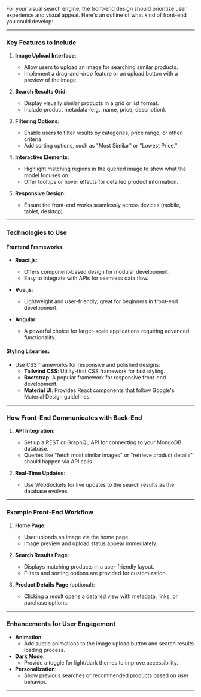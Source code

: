 For your visual search engine, the front-end design should prioritize user experience and visual appeal. Here's an outline of what kind of front-end you could develop:

---

### **Key Features to Include**
1. **Image Upload Interface**:
   - Allow users to upload an image for searching similar products.
   - Implement a drag-and-drop feature or an upload button with a preview of the image.

2. **Search Results Grid**:
   - Display visually similar products in a grid or list format.
   - Include product metadata (e.g., name, price, description).

3. **Filtering Options**:
   - Enable users to filter results by categories, price range, or other criteria.
   - Add sorting options, such as "Most Similar" or "Lowest Price."

4. **Interactive Elements**:
   - Highlight matching regions in the queried image to show what the model focuses on.
   - Offer tooltips or hover effects for detailed product information.

5. **Responsive Design**:
   - Ensure the front-end works seamlessly across devices (mobile, tablet, desktop).

---

### **Technologies to Use**
#### **Frontend Frameworks:**
- **React.js**:
  - Offers component-based design for modular development.
  - Easy to integrate with APIs for seamless data flow.

- **Vue.js**:
  - Lightweight and user-friendly, great for beginners in front-end development.

- **Angular**:
  - A powerful choice for larger-scale applications requiring advanced functionality.

#### **Styling Libraries:**
- Use CSS frameworks for responsive and polished designs:
  - **Tailwind CSS**: Utility-first CSS framework for fast styling.
  - **Bootstrap**: A popular framework for responsive front-end development.
  - **Material UI**: Provides React components that follow Google's Material Design guidelines.

---

### **How Front-End Communicates with Back-End**
1. **API Integration**:
   - Set up a REST or GraphQL API for connecting to your MongoDB database.
   - Queries like "fetch most similar images" or "retrieve product details" should happen via API calls.

2. **Real-Time Updates**:
   - Use WebSockets for live updates to the search results as the database evolves.

---

### **Example Front-End Workflow**
1. **Home Page**:
   - User uploads an image via the home page.
   - Image preview and upload status appear immediately.

2. **Search Results Page**:
   - Displays matching products in a user-friendly layout.
   - Filters and sorting options are provided for customization.

3. **Product Details Page** (optional):
   - Clicking a result opens a detailed view with metadata, links, or purchase options.

---

### **Enhancements for User Engagement**
- **Animation**:
  - Add subtle animations to the image upload button and search results loading process.
- **Dark Mode**:
  - Provide a toggle for light/dark themes to improve accessibility.
- **Personalization**:
  - Show previous searches or recommended products based on user behavior.

---

